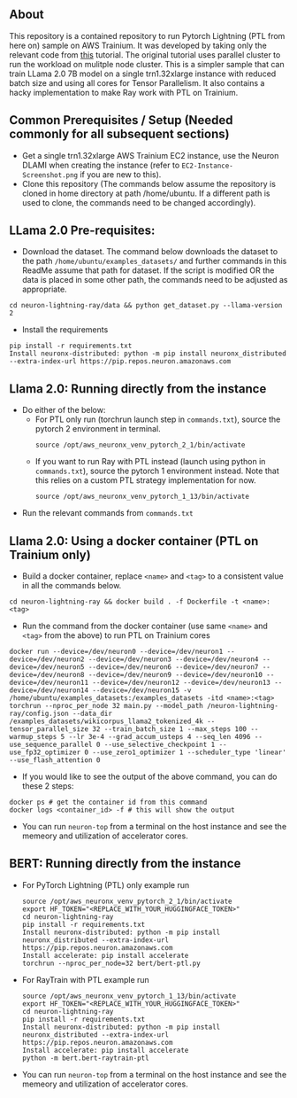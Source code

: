 ## About
This repository is a contained repository to run Pytorch Lightning (PTL from here on) sample on AWS Trainium. It was developed by taking only the relevant code from <a href=https://awsdocs-neuron.readthedocs-hosted.com/en/latest/libraries/neuronx-distributed/tutorials/training_llama2_tp_pp_ptl.html>this</a> tutorial. The original tutorial uses parallel cluster to run the workload on mulitple node cluster. This is a simpler sample that can train LLama 2.0 7B model on a single trn1.32xlarge instance with reduced batch size and using all cores for Tensor Parallelism.
It also contains a hacky implementation to make Ray work with PTL on Trainium.

## Common Prerequisites / Setup (Needed commonly for all subsequent sections)
- Get a single trn1.32xlarge AWS Trainium EC2 instance, use the Neuron DLAMI when creating the instance (refer to ```EC2-Instance-Screenshot.png``` if you are new to this).
- Clone this repository (The commands below assume the repository is cloned in home directory at path /home/ubuntu. If a different path is used to clone, the commands need to be changed accordingly).


## LLama 2.0 Pre-requisites:
- Download the dataset. The command below downloads the dataset to the path ```/home/ubuntu/examples_datasets/``` and further commands in this ReadMe assume that path for dataset. If the script is modified OR the data is placed in some other path, the commands need to be adjusted as appropriate.
```
cd neuron-lightning-ray/data && python get_dataset.py --llama-version 2
```
- Install the requirements
```
pip install -r requirements.txt
Install neuronx-distributed: python -m pip install neuronx_distributed --extra-index-url https://pip.repos.neuron.amazonaws.com
```

## Llama 2.0: Running directly from the instance
- Do either of the below:
  - For PTL only run (torchrun launch step in ```commands.txt```), source the pytorch 2 environment in terminal.
    ```
    source /opt/aws_neuronx_venv_pytorch_2_1/bin/activate
    ```
  - If you want to run Ray with PTL instead (launch using python in ```commands.txt```), source the pytorch 1 environment instead. Note that this relies on a custom PTL strategy implementation for now. 
    ```
    source /opt/aws_neuronx_venv_pytorch_1_13/bin/activate
    ```
- Run the relevant commands from ```commands.txt```

## Llama 2.0: Using a docker container (PTL on Trainium only)
- Build a docker container, replace ```<name>``` and ```<tag>``` to a consistent value in all the commands below.
```
cd neuron-lightning-ray && docker build . -f Dockerfile -t <name>:<tag>
```

- Run the command from the docker container (use same ```<name>``` and ```<tag>``` from the above) to run PTL on Trainium cores
```
docker run --device=/dev/neuron0 --device=/dev/neuron1 --device=/dev/neuron2 --device=/dev/neuron3 --device=/dev/neuron4 --device=/dev/neuron5 --device=/dev/neuron6 --device=/dev/neuron7 --device=/dev/neuron8 --device=/dev/neuron9 --device=/dev/neuron10 --device=/dev/neuron11 --device=/dev/neuron12 --device=/dev/neuron13 --device=/dev/neuron14 --device=/dev/neuron15 -v /home/ubuntu/examples_datasets:/examples_datasets -itd <name>:<tag> torchrun --nproc_per_node 32 main.py --model_path /neuron-lightning-ray/config.json --data_dir /examples_datasets/wikicorpus_llama2_tokenized_4k --tensor_parallel_size 32 --train_batch_size 1 --max_steps 100 --warmup_steps 5 --lr 3e-4 --grad_accum_usteps 4 --seq_len 4096 --use_sequence_parallel 0 --use_selective_checkpoint 1 --use_fp32_optimizer 0 --use_zero1_optimizer 1 --scheduler_type 'linear' --use_flash_attention 0
```

- If you would like to see the output of the above command, you can do these 2 steps:
```
docker ps # get the container id from this command
docker logs <container_id> -f # this will show the output
```

- You can run ```neuron-top``` from a terminal on the host instance and see the memeory and utilization of accelerator cores.

## BERT: Running directly from the instance

- For PyTorch Lightning (PTL) only example run
    ```
    source /opt/aws_neuronx_venv_pytorch_2_1/bin/activate
    export HF_TOKEN="<REPLACE_WITH_YOUR_HUGGINGFACE_TOKEN>"
    cd neuron-lightning-ray 
    pip install -r requirements.txt
    Install neuronx-distributed: python -m pip install neuronx_distributed --extra-index-url https://pip.repos.neuron.amazonaws.com
    Install accelerate: pip install accelerate
    torchrun --nproc_per_node=32 bert/bert-ptl.py
    ```

- For RayTrain with PTL example run
    ```
    source /opt/aws_neuronx_venv_pytorch_1_13/bin/activate
    export HF_TOKEN="<REPLACE_WITH_YOUR_HUGGINGFACE_TOKEN>"
    cd neuron-lightning-ray
    pip install -r requirements.txt
    Install neuronx-distributed: python -m pip install neuronx_distributed --extra-index-url https://pip.repos.neuron.amazonaws.com
    Install accelerate: pip install accelerate
    python -m bert.bert-raytrain-ptl
    ```

- You can run ```neuron-top``` from a terminal on the host instance and see the memeory and utilization of accelerator cores.
